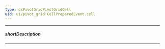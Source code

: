 ```yaml
---
type: dxPivotGridPivotGridCell
uid: ui/pivot_grid:CellPreparedEvent.cell
---
```

---
##### shortDescription
<!-- Description goes here -->

---
<!-- Description goes here -->